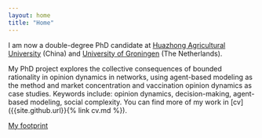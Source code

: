 ```yaml
---
layout: home
title: "Home"
---
```


I am now a double-degree PhD candidate at [Huazhong Agricultural University](https://www.hzau.edu.cn/) (China) and [University of Groningen](https://www.rug.nl/) (The Netherlands).

My PhD project explores the collective consequences of bounded rationality in opinion dynamics in networks, using agent-based modeling as the method and market concentration and vaccination opinion dynamics as case studies. Keywords include: opinion dynamics, decision-making, agent-based modeling, social complexity. You can find more of my work in [cv]({{site.github.url}}{% link cv.md %}).

[My footprint](/liteng_footprint.html)

